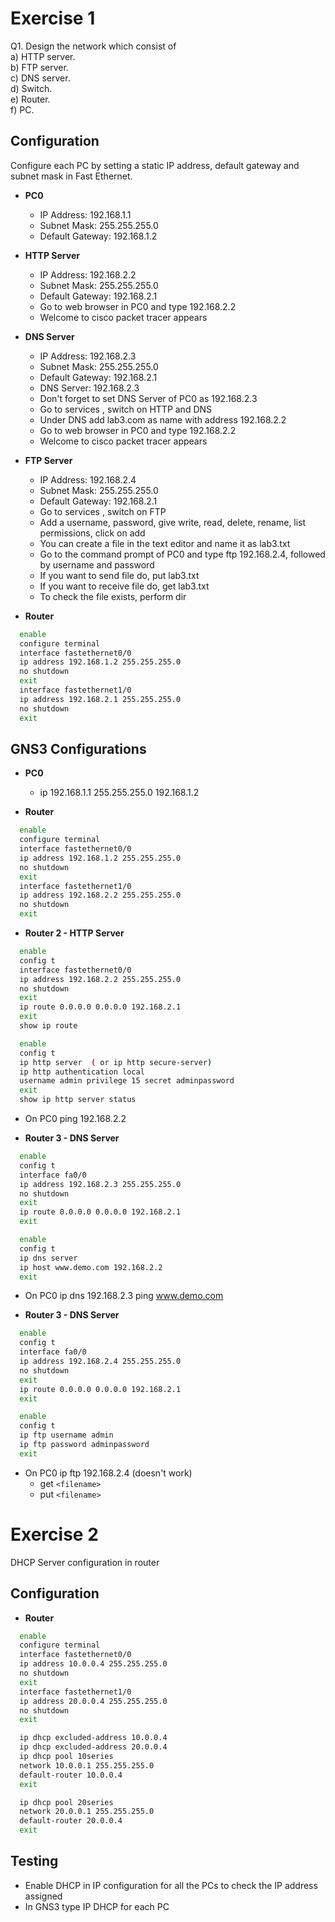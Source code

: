 # Exercise 1

Q1. Design the network which consist of   
a) HTTP server.   
b) FTP server.   
c) DNS server.   
d) Switch.   
e) Router.   
f) PC.  

## Configuration

Configure each PC by setting a static IP address, default gateway and subnet mask in Fast Ethernet.

- **PC0**
  - IP Address: 192.168.1.1
  - Subnet Mask: 255.255.255.0
  - Default Gateway:  192.168.1.2

- **HTTP Server**
  - IP Address: 192.168.2.2
  - Subnet Mask: 255.255.255.0
  - Default Gateway:  192.168.2.1
  - Go to web browser in PC0 and type 192.168.2.2
  - Welcome to cisco packet tracer appears

- **DNS Server**
  - IP Address: 192.168.2.3
  - Subnet Mask: 255.255.255.0
  - Default Gateway:  192.168.2.1
  - DNS Server: 192.168.2.3
  - Don't forget to set DNS Server of PC0 as 192.168.2.3
  - Go to services , switch on HTTP and DNS
  - Under DNS add lab3.com as name with address 192.168.2.2
  - Go to web browser in PC0 and type 192.168.2.2
  - Welcome to cisco packet tracer appears

- **FTP Server**
  - IP Address: 192.168.2.4
  - Subnet Mask: 255.255.255.0
  - Default Gateway:  192.168.2.1
  - Go to services , switch on FTP
  - Add a username, password, give write, read, delete, rename, list permissions, click on add
  - You can create a file in the text editor and name it as lab3.txt
  - Go to the command prompt of PC0 and type ftp 192.168.2.4, followed by username and password
  - If you want to send file do,  put lab3.txt
  - If you want to receive file do,  get lab3.txt
  - To check the file exists, perform dir

- **Router**
```bash
  enable
  configure terminal
  interface fastethernet0/0
  ip address 192.168.1.2 255.255.255.0
  no shutdown
  exit
  interface fastethernet1/0
  ip address 192.168.2.1 255.255.255.0
  no shutdown
  exit
```
  
## GNS3 Configurations
- **PC0**
  - ip 192.168.1.1 255.255.255.0 192.168.1.2

- **Router**
```bash
  enable
  configure terminal
  interface fastethernet0/0
  ip address 192.168.1.2 255.255.255.0
  no shutdown
  exit
  interface fastethernet1/0
  ip address 192.168.2.2 255.255.255.0
  no shutdown
  exit
```

- **Router 2 - HTTP Server**
```bash
  enable
  config t
  interface fastethernet0/0
  ip address 192.168.2.2 255.255.255.0
  no shutdown
  exit
  ip route 0.0.0.0 0.0.0.0 192.168.2.1
  exit
  show ip route

  enable
  config t
  ip http server  ( or ip http secure-server)
  ip http authentication local
  username admin privilege 15 secret adminpassword
  exit
  show ip http server status
```
  - On PC0 ping 192.168.2.2

- **Router 3 - DNS Server**
```bash
  enable
  config t
  interface fa0/0 
  ip address 192.168.2.3 255.255.255.0
  no shutdown
  exit
  ip route 0.0.0.0 0.0.0.0 192.168.2.1
  exit

  enable
  config t
  ip dns server
  ip host www.demo.com 192.168.2.2
  exit
```
  - On PC0 ip dns 192.168.2.3
    ping www.demo.com


- **Router 3 - DNS Server**
```bash
  enable
  config t
  interface fa0/0 
  ip address 192.168.2.4 255.255.255.0
  no shutdown
  exit
  ip route 0.0.0.0 0.0.0.0 192.168.2.1
  exit

  enable
  config t
  ip ftp username admin
  ip ftp password adminpassword
  exit
```
  - On PC0 ip ftp 192.168.2.4 (doesn't work)
    - get `<filename>`
    - put `<filename>`

# Exercise 2
DHCP Server configuration in router

## Configuration

- **Router**
```bash
  enable
  configure terminal
  interface fastethernet0/0
  ip address 10.0.0.4 255.255.255.0
  no shutdown
  exit
  interface fastethernet1/0
  ip address 20.0.0.4 255.255.255.0
  no shutdown
  exit

  ip dhcp excluded-address 10.0.0.4
  ip dhcp excluded-address 20.0.0.4
  ip dhcp pool 10series
  network 10.0.0.1 255.255.255.0
  default-router 10.0.0.4
  exit

  ip dhcp pool 20series
  network 20.0.0.1 255.255.255.0 
  default-router 20.0.0.4
  exit
``` 
## Testing
- Enable DHCP in IP configuration for all the PCs to check the IP address assigned 
- In GNS3 type IP DHCP for each PC